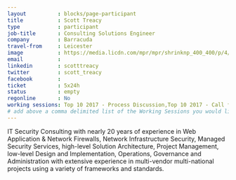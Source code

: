 ```yaml
---
layout          : blocks/page-participant
title           : Scott Treacy
type            : participant
job-title       : Consulting Solutions Engineer
company         : Barracuda
travel-from     : Leicester
image           : https://media.licdn.com/mpr/mpr/shrinknp_400_400/p/4/000/17a/176/3bba468.jpg
email           : 
linkedin        : scotttreacy
twitter         : scott_treacy
facebook        :
ticket          : 5x24h
status          : empty
regonline       : No
working sessions: Top 10 2017 - Process Discussion,Top 10 2017 - Call for Data and Weightings Discussion,Top 10 2017 - Validation of weightings Discussion,Top 10 2017 - write revised and new text,Top 10 2017 - peer review of existing text,Top 10 2017 - Feedback and Conclusion,Top 10 2017 - Peer review of RC2,A7 - Insufficient Attack Protection,A10 - Underprotected APIs,Top 10 Selection Criteria,Applying Top 10 to Standards,Sign Ceremony for Owasp Top 10 2017,TLS for Local IoT,Securing Legacy Applications,Threat and Vulnerability Management Playbook,Best practices in using SAST, DAST, IAST and RASP Tools,Integrating Security Tools in the SDL,WAF Best Practices,DoS Playbook,Is the Owasp Top 10 Data Collection Open,Application Security Verification Standard,
# add above a comma delimited list of the Working Sessions you would like to attend (use the session's title)
---
```



<!-- put more details about participant here -->
IT Security Consulting with nearly 20 years of experience in Web Application & Network Firewalls, Network Infrastructure Security, Managed Security Services, high-level Solution Architecture, Project Management, low-level Design and Implementation, Operations, Governance and Administration with extensive experience in multi-vendor multi-national projects using a variety of frameworks and standards.
